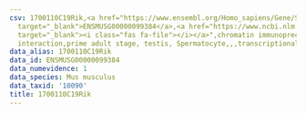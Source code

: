 ```yaml
---
csv: 1700110C19Rik,<a href="https://www.ensembl.org/Homo_sapiens/Gene/Summary?db=core;g=ENSMUSG00000099384"
  target="_blank">ENSMUSG00000099384</a>,<a href="https://www.ncbi.nlm.nih.gov/pubmed/25450459"
  target="_blank"><i class="fas fa-file"></i></a>",chromatin immunoprecipitation assay,direct
  interaction,prime adult stage, testis, Spermatocyte,,,transcriptional regulation,
data_alias: 1700110C19Rik
data_id: ENSMUSG00000099384
data_numevidence: 1
data_species: Mus musculus
data_taxid: '10090'
title: 1700110C19Rik
---
```

